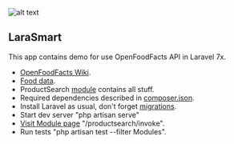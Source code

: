 ![alt text](https://i.gyazo.com/2a06f7790d4c0407a345ea86ad6e7eaa.png)

## LaraSmart 

This app contains demo for use OpenFoodFacts API in Laravel 7x.

- [OpenFoodFacts Wiki](https://wiki.openfoodfacts.org/API).
- [Food data](https://world.openfoodfacts.org/data).
- ProductSearch [module](https://github.com/ioncode/larasmart/tree/master/core/Modules/ProductSearch) contains all stuff.
- Required dependencies described in  [composer.json](https://github.com/ioncode/larasmart/blob/master/core/composer.json).
- Install Laravel as usual, don't forget [migrations](https://laravel.com/docs/migrations).
- Start dev server "php artisan serve" 
- [Visit Module page](http://127.0.0.1:8000/productsearch/invoke?product_name=Nut&page=1) "/productsearch/invoke".
- Run tests "php artisan test --filter Modules".

